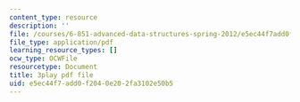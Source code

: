 ```yaml
---
content_type: resource
description: ''
file: /courses/6-851-advanced-data-structures-spring-2012/e5ec44f7add0f2040e202fa3102e50b5_pOKy3RZbSws.pdf
file_type: application/pdf
learning_resource_types: []
ocw_type: OCWFile
resourcetype: Document
title: 3play pdf file
uid: e5ec44f7-add0-f204-0e20-2fa3102e50b5
---
```

